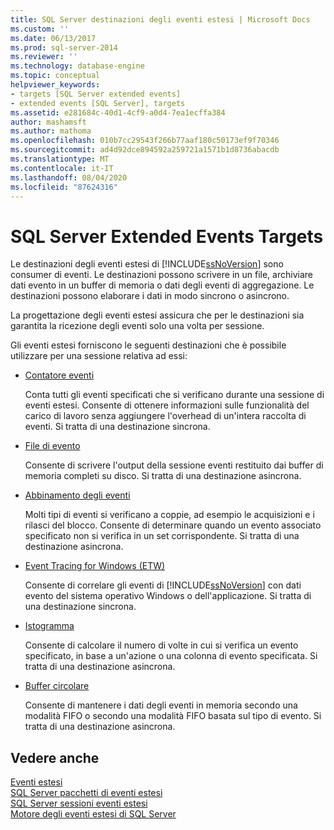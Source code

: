 ```yaml
---
title: SQL Server destinazioni degli eventi estesi | Microsoft Docs
ms.custom: ''
ms.date: 06/13/2017
ms.prod: sql-server-2014
ms.reviewer: ''
ms.technology: database-engine
ms.topic: conceptual
helpviewer_keywords:
- targets [SQL Server extended events]
- extended events [SQL Server], targets
ms.assetid: e281684c-40d1-4cf9-a0d4-7ea1ecffa384
author: mashamsft
ms.author: mathoma
ms.openlocfilehash: 010b7cc29543f266b77aaf180c50173ef9f70346
ms.sourcegitcommit: ad4d92dce894592a259721a1571b1d8736abacdb
ms.translationtype: MT
ms.contentlocale: it-IT
ms.lasthandoff: 08/04/2020
ms.locfileid: "87624316"
---
```

# <a name="sql-server-extended-events-targets"></a>SQL Server Extended Events Targets
  Le destinazioni degli eventi estesi di [!INCLUDE[ssNoVersion](../includes/ssnoversion-md.md)] sono consumer di eventi. Le destinazioni possono scrivere in un file, archiviare dati evento in un buffer di memoria o dati degli eventi di aggregazione. Le destinazioni possono elaborare i dati in modo sincrono o asincrono.  
  
 La progettazione degli eventi estesi assicura che per le destinazioni sia garantita la ricezione degli eventi solo una volta per sessione.  
  
 Gli eventi estesi forniscono le seguenti destinazioni che è possibile utilizzare per una sessione relativa ad essi:  
  
-   [Contatore eventi](../../2014/database-engine/event-counter-target.md)  
  
     Conta tutti gli eventi specificati che si verificano durante una sessione di eventi estesi. Consente di ottenere informazioni sulle funzionalità del carico di lavoro senza aggiungere l'overhead di un'intera raccolta di eventi. Si tratta di una destinazione sincrona.  
  
-   [File di evento](../../2014/database-engine/event-file-target.md)  
  
     Consente di scrivere l'output della sessione eventi restituito dai buffer di memoria completi su disco. Si tratta di una destinazione asincrona.  
  
-   [Abbinamento degli eventi](../../2014/database-engine/event-pairing-target.md)  
  
     Molti tipi di eventi si verificano a coppie, ad esempio le acquisizioni e i rilasci del blocco. Consente di determinare quando un evento associato specificato non si verifica in un set corrispondente. Si tratta di una destinazione asincrona.  
  
-   [Event Tracing for Windows (ETW)](../relational-databases/extended-events/event-tracing-for-windows-target.md)  
  
     Consente di correlare gli eventi di [!INCLUDE[ssNoVersion](../includes/ssnoversion-md.md)] con dati evento del sistema operativo Windows o dell'applicazione. Si tratta di una destinazione sincrona.  
  
-   [Istogramma](../../2014/database-engine/histogram-target.md)  
  
     Consente di calcolare il numero di volte in cui si verifica un evento specificato, in base a un'azione o una colonna di evento specificata. Si tratta di una destinazione asincrona.  
  
-   [Buffer circolare](../../2014/database-engine/ring-buffer-target.md)  
  
     Consente di mantenere i dati degli eventi in memoria secondo una modalità FIFO o secondo una modalità FIFO basata sul tipo di evento. Si tratta di una destinazione asincrona.  
  
## <a name="see-also"></a>Vedere anche  
 [Eventi estesi](../relational-databases/extended-events/extended-events.md)   
 [SQL Server pacchetti di eventi estesi](../relational-databases/extended-events/sql-server-extended-events-packages.md)   
 [SQL Server sessioni eventi estesi](../relational-databases/extended-events/sql-server-extended-events-sessions.md)   
 [Motore degli eventi estesi di SQL Server](../relational-databases/extended-events/sql-server-extended-events-engine.md)  
  
  
